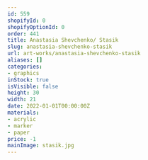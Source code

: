 ```yaml
---
id: 559
shopifyId: 0
shopifyOptionId: 0
order: 441
title: Anastasia Shevchenko/ Stasik
slug: anastasia-shevchenko-stasik
url: art-works/anastasia-shevchenko-stasik
aliases: []
categories:
- graphics
inStock: true
isVisible: false
height: 30
width: 21
date: 2022-01-01T00:00:00Z
materials:
- acrylic
- marker
- paper
price: -1
mainImage: stasik.jpg
---
```

